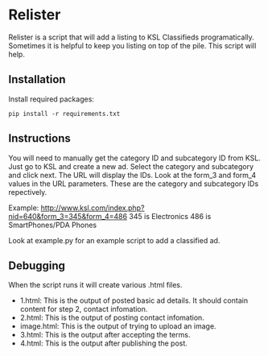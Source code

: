 # Relister

Relister is a script that will add a listing to KSL Classifieds programatically.
Sometimes it is helpful to keep you listing on top of the pile. This script will
help.


## Installation

Install required packages:

`pip install -r requirements.txt`


## Instructions

You will need to manually get the category ID and subcategory ID from KSL. Just
go to KSL and create a new ad. Select the category and subcategory and click
next. The URL will display the IDs. Look at the form_3 and form_4 values in the 
URL parameters. These are the category and subcategory IDs repectively.

Example:
http://www.ksl.com/index.php?nid=640&form_3=345&form_4=486
345 is Electronics
486 is SmartPhones/PDA Phones

Look at example.py for an example script to add a classified ad.


## Debugging

When the script runs it will create various .html files. 

* 1.html: This is the output of posted basic ad details. It should contain 
  content for step 2, contact infomation.
* 2.html: This is the output of posting contact infomation.
* image.html: This is the output of trying to upload an image.
* 3.html: This is the output after accepting the terms.
* 4.html: This is the output after publishing the post.